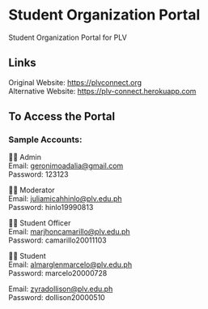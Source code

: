 # Student Organization Portal
Student Organization Portal for PLV

## Links
Original Website: https://plvconnect.org <br>
Alternative Website: https://plv-connect.herokuapp.com

## To Access the Portal
### Sample Accounts:


:man_office_worker: Admin <br>
Email: geronimoadalia@gmail.com <br>
Password: 123123

:man_office_worker: Moderator <br>
Email: juliamicahhinlo@plv.edu.ph <br>
Password: hinlo19990813

:man_student: Student Officer <br>
Email: marjhoncamarillo@plv.edu.ph <br>
Password: camarillo20011103

:man_student: Student <br>
Email: almarglenmarcelo@plv.edu.ph <br>
Password: marcelo20000728

Email: zyradollison@plv.edu.ph <br>
Password: dollison20000510
